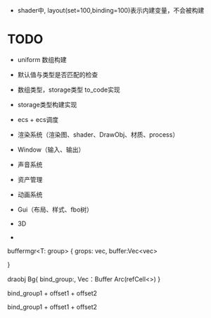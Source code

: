 * shader中, layout(set=100,binding=100)表示内建变量，不会被构建


# TODO
* uniform 数组构建
* 默认值与类型是否匹配的检查
* 数组类型，storage类型 to_code实现
* storage类型构建实现

* ecs + ecs调度
* 渲染系统（渲染图、shader、DrawObj、材质、process）
* Window（输入、输出）
* 声音系统
* 资产管理
* 动画系统
* Gui（布局、样式、fbo树）
* 3D
* 

buffermgr<T: group> {
	grops: vec<Bg>,
	buffer:Vec<vec<buffer>>

}

draobj
Bg{
	bind_group:,
	Vec：Buffer
	Arc(refCell<>)
}
<!-- corlor bind_group1 -> Vec<Binding -> (buffer1,offset), (buffer2,offset)>
bind_group2	(buffer3,offset), (buffer2,offset)
bind_group3	(buffer3,offset), (buffer4,offset) -->

bind_group1 + offset1 + offset2

bind_group1 + offset1 + offset2
<!-- corlor bind_group2 -> Vec<Binding -> (buffer3,offset), (buffer4,offset)> -->
